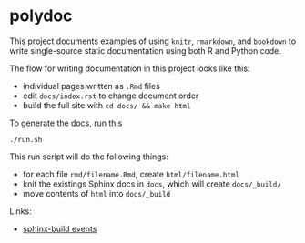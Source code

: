 # polydoc

This project documents examples of using `knitr`, `rmarkdown`, and `bookdown` to write single-source static documentation using both R and Python code.

The flow for writing documentation in this project looks like this:

* individual pages written as `.Rmd` files
* edit `docs/index.rst` to change document order
* build the full site with `cd docs/ && make html`

To generate the docs, run this

```
./run.sh
```

This run script will do the following things:

* for each file `rmd/filename.Rmd`, create `html/filename.html`
* knit the existings Sphinx docs in `docs`, which will create `docs/_build/`
* move contents of `html` into `docs/_build`

Links:

* [sphinx-build events](http://www.sphinx-doc.org/en/stable/extdev/appapi.html#sphinx-core-events)
